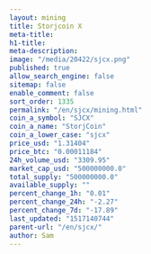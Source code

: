 ```yaml
---
layout: mining
title: Storjcoin X
meta-title: 
h1-title: 
meta-description: 
image: "/media/20422/sjcx.png"
published: true
allow_search_engine: false
sitemap: false
enable_comment: false
sort_order: 1335
permalink: "/en/sjcx/mining.html"
coin_a_symbol: "SJCX"
coin_a_name: "StorjCoin"
coin_a_lower_case: "sjcx"
price_usd: "1.31404"
price_btc: "0.00011184"
24h_volume_usd: "3309.95"
market_cap_usd: "500000000.0"
total_supply: "500000000.0"
available_supply: ""
percent_change_1h: "0.01"
percent_change_24h: "-2.27"
percent_change_7d: "-17.89"
last_updated: "1517140744"
parent-url: "/en/sjcx/"
author: Sam
---
```


